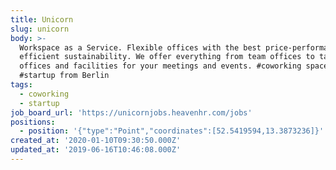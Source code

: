 ```yaml
---
title: Unicorn
slug: unicorn
body: >-
  Workspace as a Service. Flexible offices with the best price-performance and
  efficient sustainability. We offer everything from team offices to tailor-made
  offices and facilities for your meetings and events. #coworking spaces
  #startup from Berlin
tags:
  - coworking
  - startup
job_board_url: 'https://unicornjobs.heavenhr.com/jobs'
positions:
  - position: '{"type":"Point","coordinates":[52.5419594,13.3873236]}'
created_at: '2020-01-10T09:30:50.000Z'
updated_at: '2019-06-16T10:46:08.000Z'
---
```


